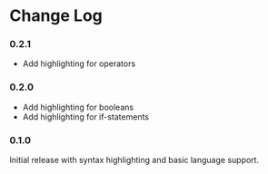 # Change Log

### 0.2.1

- Add highlighting for operators

### 0.2.0

- Add highlighting for booleans
- Add highlighting for if-statements

### 0.1.0

Initial release with syntax highlighting and basic language support.
